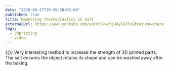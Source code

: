 ```yaml
---
date: "2020-09-27T10:39:38+02:00"
published: true
title: Remelting thermoplastics in salt
externalUrl: https://www.youtube.com/watch?v=nRLJ4ylGTFc&feature=share
tags:
  - 3dprinting
  - video
---
```

{{<youtube nRLJ4ylGTFc>}}
Very interesting method to increase the strength of 3D printed parts. The salt ensures the object retains its shape and can be washed away after the baking. 

